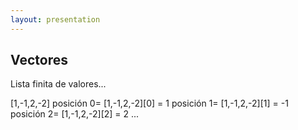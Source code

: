 ```yaml
---
layout: presentation 
---
```


## Vectores

Lista finita de valores...

[1,-1,2,-2]
posición 0= [1,-1,2,-2][0] = 1
posición 1= [1,-1,2,-2][1] = -1
posición 2= [1,-1,2,-2][2] = 2
...
